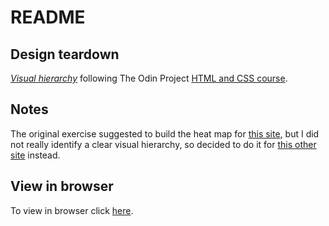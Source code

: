 # README

## Design teardown

[*Visual hierarchy*](https://www.theodinproject.com/courses/html5-and-css3/lessons/design-teardown)
following The Odin Project [HTML and CSS course](https://www.theodinproject.com/courses/html5-and-css3).

## Notes

The original exercise suggested to build the heat map for [this site](https://www.smashingmagazine.com/), but I did not really identify a clear visual hierarchy, so decided to do it for [this other site](https://evernote.com/) instead. 

## View in browser

To view in browser click [here](https://gradiva.github.io/design-teardown/).